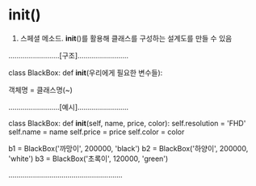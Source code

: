 # __init__()

1. 스페셜 메소드. __init__()를 활용해 클래스를 구성하는 설계도를 만들 수 있음


.........................[구조].........................

class BlackBox:
    def __init__(우리에게 필요한 변수들):

객체명 = 클래스명(~)

.........................[예시].........................

class BlackBox:
    def __init__(self, name, price, color):
        self.resolution = 'FHD'
        self.name = name
        self.price = price
        self.color = color
        
b1 = BlackBox('까망이', 200000, 'black')
b2 = BlackBox('하양이', 200000, 'white')
b3 = BlackBox('초록이', 120000, 'green')

........................................................
